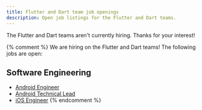 ```yaml
---
title: Flutter and Dart team job openings
description: Open job listings for the Flutter and Dart teams.
---
```


The Flutter and Dart teams aren't currently hiring.
Thanks for your interest!

{% comment %}
We are hiring on the Flutter and Dart teams!
The following jobs are open:

## Software Engineering

* [Android Engineer](/jobs/android)
* [Android Technical Lead](/jobs/android_tl)
* [iOS Engineer](/jobs/ios)
{% endcomment %}
